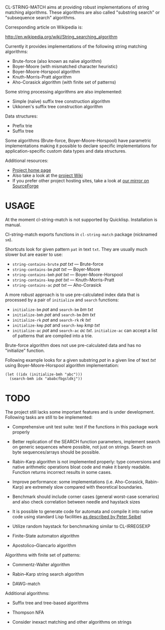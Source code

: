 CL-STRING-MATCH aims at providing robust implementations of string
matching algorithms. These algorithms are also called "substring
search" or "subsequence search" algorithms.

Corresponding article on Wikipedia is:

http://en.wikipedia.org/wiki/String_searching_algorithm

Currently it provides implementations of the following string matching
algorithms:

* Brute-force (also known as naïve algorithm)
* Boyer-Moore (with mismatched character heuristic)
* Boyer-Moore-Horspool algorithm
* Knuth-Morris-Pratt algorithm
* Aho-Corasick algorithm (with finite set of patterns)

Some string processing algorithms are also implemented:

* Simple (naїve) suffix tree construction algorithm
* Ukkonen's suffix tree construction algorithm

Data structures:

* Prefix trie
* Suffix tree

Some algorithms (Brute-force, Boyer-Moore-Horspool) have parametric
implementations making it possible to declare specific implementations
for application-specific custom data types and data structures.

Additional resources:

* [Project home page](https://bitbucket.org/vityok/cl-string-match)
* Also take a look at the [project Wiki](http://sourceforge.net/p/clstringmatch/wiki/Home/)
* If you prefer other project hosting sites, take a look at [our mirror on SourceForge](http://clstringmatch.sourceforge.net/)


USAGE
=====

At the moment cl-string-match is not supported by Quicklisp. Installation is manual.

Cl-string-match exports functions in `cl-string-match` package (nicknamed `sm`).

Shortcuts look for given pattern `pat` in text `txt`. They are usually much slower but are easier to use:

* `string-contains-brute` *pat* *txt* — Brute-force
* `string-contains-bm` *pat* *txt* — Boyer-Moore
* `string-contains-bmh` *pat* *txt* — Boyer-Moore-Horspool
* `string-contains-kmp` *pat* *txt* — Knuth-Morris-Pratt
* `string-contains-ac` *pat* *txt* — Aho-Corasick

A more robust approach is to use pre-calculated index data that is
processed by a pair of `initialize` and `search` functions:

* `initialize-bm` *pat* and `search-bm` *bm* *txt*
* `initialize-bmh` *pat* and `search-bm` *bm* *txt*
* `initialize-rk` *pat* and `search-rk` *rk* *txt*
* `initialize-kmp` *pat* and `search-kmp` *kmp* *txt*
* `initialize-ac` *pat* and `search-ac` *ac* *txt*. `initialize-ac`
  can accept a list of patterns that are compiled into a trie.

Brute-force algorithm does not use pre-calculated data and has no
"initialize" function.

Following example looks for a given substring *pat* in a given line of
text *txt* using Boyer-Moore-Horspool algorithm implementation:

    (let ((idx (initialize-bmh "abc")))
      (search-bmh idx "ababcfbgsldkj"))


TODO
====

The project still lacks some important features and is under
development. Following tasks are still to be implemented:

* Comprehensive unit test suite: test if the functions in this package
  work properly

* Better replication of the SEARCH function parameters, implement
  search on generic sequences where possible, not just on
  strings. Search on byte sequences/arrays should be possible.

* Rabin-Karp algorithm is not implemented properly: type conversions
  and native arithmetic operations bloat code and make it barely
  readable. Function returns incorrect results in some cases.

* Improve performance: some implementations (i.e. Aho-Corasick,
  Rabin-Karp) are extremely slow compared with theoretical boundaries.

* Benchmark should include corner cases (general worst-case scenarios)
  and also check correlation between needle and haystack sizes

* It is possible to generate code for automata and compile it into
  native code using standard Lisp facilities [as described by Peter
  Seibel](http://gigamonkeys.wordpress.com/2007/07/27/compiling-queries-without-eval/)

* Utilize random haystack for benchmarking similar to CL-IRREGSEXP

* Finite-State automaton algorithm

* Apostolico–Giancarlo algorithm

Algorithms with finite set of patterns:

* Commentz-Walter algorithm

* Rabin–Karp string search algorithm

* DAWG-match

Additional algorithms:

* Suffix tree and tree-based algorithms

* Thompson NFA

* Consider inexact matching and other algorithms on strings
